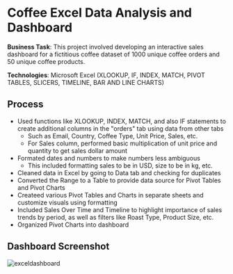 # Coffee Excel Data Analysis and Dashboard
**Business Task**: This project involved developing an interactive sales dashboard for a fictitious coffee dataset of 1000 unique coffee orders and 50 unique coffee products.

**Technologies**: Microsoft Excel (XLOOKUP, IF, INDEX, MATCH, PIVOT TABLES, SLICERS, TIMELINE, BAR AND LINE CHARTS)
## Process
* Used functions like XLOOKUP, INDEX, MATCH, and also IF statements to create additional columns in the "orders" tab using data from other tabs
  * Such as Email, Country, Coffee Type, Unit Price, Sales, etc.
  * For Sales column, performed basic multiplication of unit price and quantity to get sales dollar amount
* Formated dates and numbers to make numbers less ambiguous
  * This included formatting sales to be in USD, size to be in kg, etc.
* Cleaned data in Excel by going to Data tab and checking for duplicates
* Converted the Range to a Table to provide data source for Pivot Tables and Pivot Charts
* Createed various Pivot Tables and Charts in separate sheets and customize visuals using formatting
 * Included Sales Over Time and Timeline to highlight importance of sales trends by period, as well as filters like Roast Type, Product Size, etc.
* Organized Pivot Charts into dashboard
## Dashboard Screenshot
![exceldashboard](https://github.com/user-attachments/assets/b82c45bd-f852-4314-b47a-f0c4f8215d5d)
